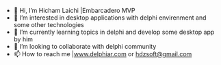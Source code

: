 - 👋 Hi, I’m Hicham Laichi |Embarcadero MVP
- 👀 I’m interested in desktop applications with delphi envirenment and some other technologies
- 🌱 I’m currently learning topics in delphi and develop some desktop app by him
- 💞️ I’m looking to collaborate with delphi community
- 📫 How to reach me |www.delphiar.com or hdzsoft@gmail.com

<!---
laichihicham/laichihicham is a ✨ special ✨ repository because its `README.md` (this file) appears on your GitHub profile.
You can click the Preview link to take a look at your changes.
--->
